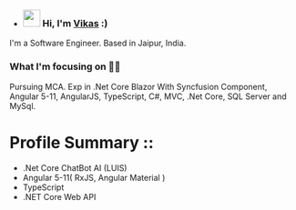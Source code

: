 - ### <img src="https://media.giphy.com/media/hvRJCLFzcasrR4ia7z/giphy.gif" width="30px"> Hi, I'm [Vikas](https://vikaskumar4ever.github.io/) :)
I'm a Software Engineer. Based in Jaipur, India.
### What I'm focusing on 👨‍💻
Pursuing MCA. Exp in .Net Core Blazor With Syncfusion Component, Angular 5-11, AngularJS, TypeScript, C#, MVC, .Net Core, SQL Server and MySql.
# Profile Summary ::
- .Net Core ChatBot AI (LUIS)
- Angular 5-11( RxJS, Angular Material )
- TypeScript
- .NET Core Web API
 
<!---
vikaskumar4ever/vikaskumar4ever is a ✨ special ✨ repository because its `README.md` (this file) appears on your GitHub profile.
You can click the Preview link to take a look at your changes.
--->
